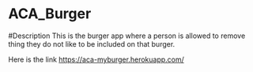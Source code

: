 # ACA_Burger
#Description
This is the burger app where a person is allowed to remove thing they do not like to be included on that burger.

Here is the link https://aca-myburger.herokuapp.com/
